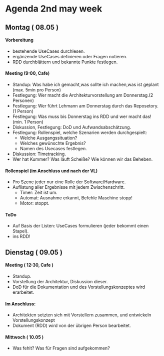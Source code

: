 Agenda 2nd may week
======================

##  Montag ( 08.05 )

#### Vorbereitung
- bestehende UseCases durchlesen.
- ergänzende UseCases definieren oder Fragen notieren.
- RDD durchblättern und bekannte Punkte festlegen.
####  Meeting (9:00, Cafe)
- Standup: Was habe ich gemacht,was sollte ich machen,was ist geplant (max. 5min pro Person)
- Festlegung: Wer macht die Architekturvorstellung am Donnerstag.(2 Personen)
- Festlegung: Wer führt Lehmann am Donnerstag durch das Reposetory. (1 Person)
- Festlegung: Was muss bis Donnerstag ins RDD und wer macht das! (min. 1 Person)
- Diskussion, Festlegung: DoD und Aufwandsabschätzung.
- Festlegung: Rollenspiel, welche Szenarien werden durchgespielt: 
  - Welche Ausgangssituation?
  - Welches gewünschte Ergebnis?
  - Namen des Usecases festlegen.
- Diskussion: Timetracking.
- Wer hat Kummer? Was läuft Scheiße? Wie können wir das Beheben.

#### Rollenspiel (im Anschluss und nach der VL)
- Pro Szene jeder nur eine Rolle der Software/Hardware.
- Auflistung aller Ergebnisse mit jedem Zwischenschritt.
  - Timer: Zeit ist um.
  - Automat: Ausnahme erkannt, Befehle Maschine stopp!
  - Motor: stoppt.

#### ToDo
- Auf Basis der Listen: UseCases formulieren (jeder bekommt einen Stapel).
- ins RDD!

## Dienstag ( 09.05 )

#### Meeting ( 12:30, Cafe )
- Standup.
- Vorstellung der Architektur, Diskussion dieser.
- DoD für die Dokumentation und des Vorstellungskonzeptes wird erarbeitet.

#### Im Anschluss:
- Architekten setzten sich mit Vorstellern zusammen, und entwickeln Vorstellungskonzept
- Dokument (RDD) wird von der übrigen Person bearbeitet. 

#### Mittwoch ( 10.05 )
- Was fehlt? Was für Fragen sind aufgekommen?
